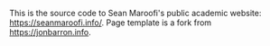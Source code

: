 This is the source code to Sean Maroofi's public academic website: https://seanmaroofi.info/. Page template is a fork from https://jonbarron.info.